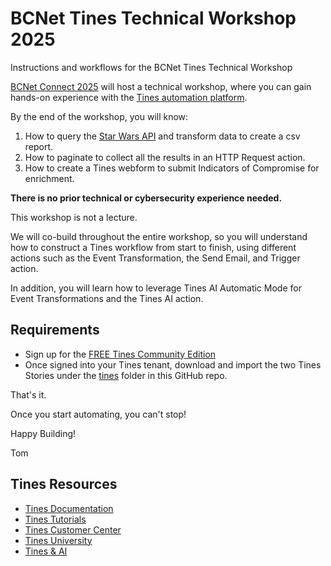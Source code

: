 # BCNet Tines Technical Workshop 2025
Instructions and workflows for the BCNet Tines Technical Workshop 

[BCNet Connect 2025](https://www.bc.net/connect) will host a technical workshop, where you can gain hands-on experience with the [Tines automation platform](www.tines.com).

By the end of the workshop, you will know:

1. How to query the [Star Wars API](https://swapi.dev/) and transform data to create a csv report.
2. How to paginate to collect all the results in an HTTP Request action.
3. How to create a Tines webform to submit Indicators of Compromise for enrichment.

**There is no prior technical or cybersecurity experience needed.**  

This workshop is not a lecture. 

We will co-build throughout the entire workshop, so you will understand how to construct a Tines workflow from start to finish, using different actions such as the Event Transformation, the Send Email, and Trigger action. 

In addition, you will learn how to leverage Tines AI Automatic Mode for Event Transformations and the Tines AI action.

## Requirements
- Sign up for the [FREE Tines Community Edition](https://www.tines.com/pricing/)
- Once signed into your Tines tenant, download and import the two Tines Stories under the [tines](tines) folder in this GitHub repo.

That's it.

Once you start automating, you can't stop!

Happy Building!

Tom

## Tines Resources

- [Tines Documentation](https://www.tines.com/docs/quickstart/)
- [Tines Tutorials](https://www.tines.com/customer-center/#tutorials)
- [Tines Customer Center](https://www.tines.com/customer-center/)
- [Tines University](https://www.tines.com/university/)
- [Tines & AI](https://www.tines.com/product/ai/)